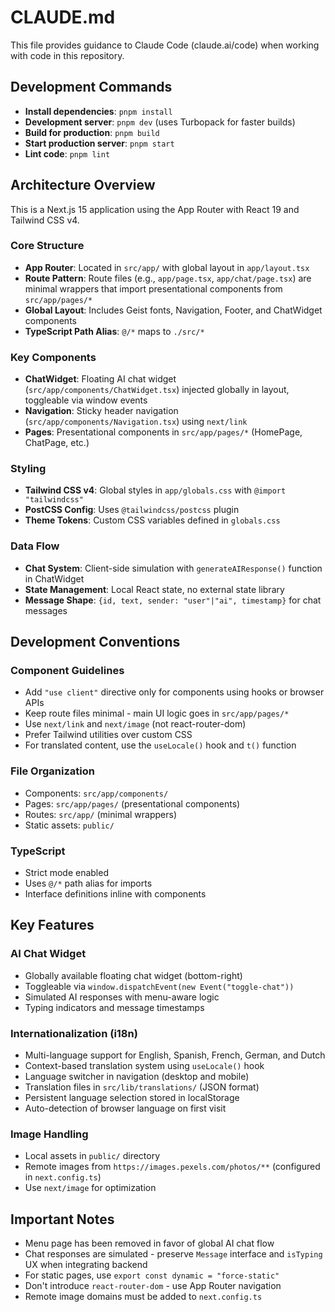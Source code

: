 # CLAUDE.md

This file provides guidance to Claude Code (claude.ai/code) when working with code in this repository.

## Development Commands

- **Install dependencies**: `pnpm install`  
- **Development server**: `pnpm dev` (uses Turbopack for faster builds)
- **Build for production**: `pnpm build`
- **Start production server**: `pnpm start`
- **Lint code**: `pnpm lint`

## Architecture Overview

This is a Next.js 15 application using the App Router with React 19 and Tailwind CSS v4.

### Core Structure
- **App Router**: Located in `src/app/` with global layout in `app/layout.tsx`
- **Route Pattern**: Route files (e.g., `app/page.tsx`, `app/chat/page.tsx`) are minimal wrappers that import presentational components from `src/app/pages/*`
- **Global Layout**: Includes Geist fonts, Navigation, Footer, and ChatWidget components
- **TypeScript Path Alias**: `@/*` maps to `./src/*`

### Key Components
- **ChatWidget**: Floating AI chat widget (`src/app/components/ChatWidget.tsx`) injected globally in layout, toggleable via window events
- **Navigation**: Sticky header navigation (`src/app/components/Navigation.tsx`) using `next/link`
- **Pages**: Presentational components in `src/app/pages/*` (HomePage, ChatPage, etc.)

### Styling
- **Tailwind CSS v4**: Global styles in `app/globals.css` with `@import "tailwindcss"`
- **PostCSS Config**: Uses `@tailwindcss/postcss` plugin
- **Theme Tokens**: Custom CSS variables defined in `globals.css`

### Data Flow
- **Chat System**: Client-side simulation with `generateAIResponse()` function in ChatWidget
- **State Management**: Local React state, no external state library
- **Message Shape**: `{id, text, sender: "user"|"ai", timestamp}` for chat messages

## Development Conventions

### Component Guidelines
- Add `"use client"` directive only for components using hooks or browser APIs
- Keep route files minimal - main UI logic goes in `src/app/pages/*`
- Use `next/link` and `next/image` (not react-router-dom)
- Prefer Tailwind utilities over custom CSS
- For translated content, use the `useLocale()` hook and `t()` function

### File Organization
- Components: `src/app/components/`
- Pages: `src/app/pages/` (presentational components)
- Routes: `src/app/` (minimal wrappers)
- Static assets: `public/`

### TypeScript
- Strict mode enabled
- Uses `@/*` path alias for imports
- Interface definitions inline with components

## Key Features

### AI Chat Widget
- Globally available floating chat widget (bottom-right)
- Toggleable via `window.dispatchEvent(new Event("toggle-chat"))`
- Simulated AI responses with menu-aware logic
- Typing indicators and message timestamps

### Internationalization (i18n)
- Multi-language support for English, Spanish, French, German, and Dutch
- Context-based translation system using `useLocale()` hook
- Language switcher in navigation (desktop and mobile)
- Translation files in `src/lib/translations/` (JSON format)
- Persistent language selection stored in localStorage
- Auto-detection of browser language on first visit

### Image Handling
- Local assets in `public/` directory
- Remote images from `https://images.pexels.com/photos/**` (configured in `next.config.ts`)
- Use `next/image` for optimization

## Important Notes

- Menu page has been removed in favor of global AI chat flow
- Chat responses are simulated - preserve `Message` interface and `isTyping` UX when integrating backend
- For static pages, use `export const dynamic = "force-static"`
- Don't introduce `react-router-dom` - use App Router navigation
- Remote image domains must be added to `next.config.ts`